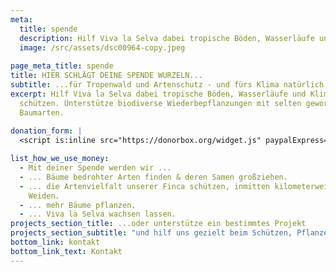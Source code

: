```yaml
---
meta:
  title: spende
  description: Hilf Viva la Selva dabei tropische Böden, Wasserläufe und Klima zu schützen. Unterstütze biodiverse Wiederbepflanzungen mit selten gewordenen Baumarten.
  image: /src/assets/dsc00964-copy.jpeg
  
page_meta_title: spende
title: HIER SCHLÄGT DEINE SPENDE WURZELN...
subtitle: ...für Tropenwald und Artenschutz - und fürs Klima natürlich.
excerpt: Hilf Viva la Selva dabei tropische Böden, Wasserläufe und Klima zu
  schützen. Unterstütze biodiverse Wiederbepflanzungen mit selten gewordenen
  Baumarten.
  
donation_form: |
  <script is:inline src="https://donorbox.org/widget.js" paypalExpress="true"></script><iframe src="https://donorbox.org/embed/unterstutze-viva-la-selva" name="donorbox" allowpaymentrequest="allowpaymentrequest" seamless="seamless" frameborder="0" scrolling="no" height="900px" width="100%" style="max-width: 500px; min-width: 250px; max-height:none!important"></iframe>

list_how_we_use_money:
  - Mit deiner Spende werden wir ...
  - ... Bäume bedrohter Arten finden & deren Samen großziehen.
  - ... die Artenvielfalt unserer Finca schützen, inmitten kilometerweiter
    Weiden.
  - ... mehr Bäume pflanzen.
  - ... Viva la Selva wachsen lassen.
projects_section_title: ...oder unterstütze ein bestimmtes Projekt
projects_section_subtitle: "und hilf uns gezielt beim Schützen, Pflanzen oder Großziehen:"
bottom_link: kontakt
bottom_link_text: Kontakt
---
```


